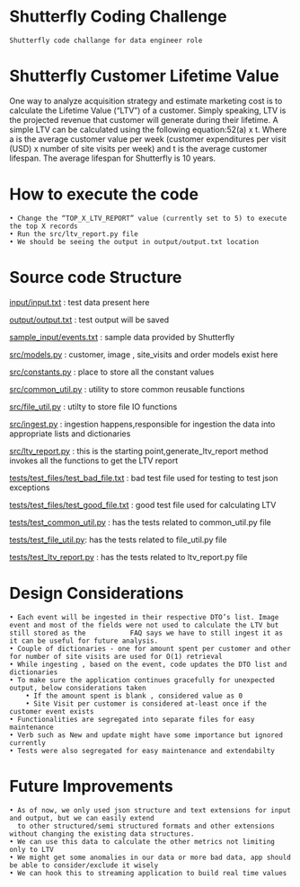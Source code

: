 # Shutterfly Coding Challenge
	Shutterfly code challange for data engineer role
	
# Shutterfly Customer Lifetime Value
One way to analyze acquisition strategy and estimate marketing cost is to calculate the Lifetime Value (“LTV”) of a customer. Simply speaking, LTV is the projected revenue that customer will generate during their lifetime.
A simple LTV can be calculated using the following equation:52(a) x t. Where a is the average customer value per week (customer expenditures per visit (USD) x number of site visits per week) and t is the average customer lifespan. The average lifespan for Shutterfly is 10 years.

# How to execute the code

 	• Change the “TOP_X_LTV_REPORT” value (currently set to 5) to execute the top X records
	• Run the src/ltv_report.py file
	• We should be seeing the output in output/output.txt location

	
# Source code Structure
[input/input.txt](https://github.com/ravikirandiwakarla/Shutterfly_Code_Challenge/blob/master/input/input.txt) : test data present here

[output/output.txt](https://github.com/ravikirandiwakarla/Shutterfly_Code_Challenge/tree/master/output) : test output will be saved

[sample_input/events.txt](https://github.com/ravikirandiwakarla/Shutterfly_Code_Challenge/blob/master/sample_input/events.txt) : sample data provided by Shutterfly

[src/models.py](https://github.com/ravikirandiwakarla/Shutterfly_Code_Challenge/blob/master/src/models.py ) : customer, image , site_visits and order models exist here

[src/constants.py](https://github.com/ravikirandiwakarla/Shutterfly_Code_Challenge/blob/master/src/constants.py) : place to store all the constant values

[src/common_util.py](https://github.com/ravikirandiwakarla/Shutterfly_Code_Challenge/blob/master/src/common_util.py) : utility to store common reusable functions

[src/file_util.py](https://github.com/ravikirandiwakarla/Shutterfly_Code_Challenge/blob/master/src/file_util.py) :  utilty to store file IO functions

[src/ingest.py](https://github.com/ravikirandiwakarla/Shutterfly_Code_Challenge/blob/master/src/ingest.py) : ingestion happens,responsible for ingestion the data into appropriate lists and dictionaries

[src/ltv_report.py](https://github.com/ravikirandiwakarla/Shutterfly_Code_Challenge/blob/master/src/ltv_report.py) : this is the starting point,generate_ltv_report method invokes all the functions to get the LTV report

[tests/test_files/test_bad_file.txt](https://github.com/ravikirandiwakarla/Shutterfly_Code_Challenge/blob/master/tests/test_files/test_bad_file.txt) : bad test file used for testing to test json exceptions

[tests/test_files/test_good_file.txt](https://github.com/ravikirandiwakarla/Shutterfly_Code_Challenge/blob/master/tests/test_files/test_good_file.txt) : good test file used for calculating LTV

[tests/test_common_util.py](https://github.com/ravikirandiwakarla/Shutterfly_Code_Challenge/blob/master/tests/test_common_util.py) : has the tests related to common_util.py file

[tests/test_file_util.py](https://github.com/ravikirandiwakarla/Shutterfly_Code_Challenge/blob/master/tests/test_file_util.py): has the tests related to file_util.py file

[tests/test_ltv_report.py](https://github.com/ravikirandiwakarla/Shutterfly_Code_Challenge/blob/master/tests/test_ltv_report.py) : has the tests related to ltv_report.py file

# Design Considerations
	• Each event will be ingested in their respective DTO’s list. Image event and most of the fields were not used to calculate the LTV but still stored as the 	      FAQ says we have to still ingest it as it can be useful for future analysis.
	• Couple of dictionaries - one for amount spent per customer and other for number of site visits are used for O(1) retrieval
	• While ingesting , based on the event, code updates the DTO list and dictionaries
	• To make sure the application continues gracefully for unexpected output, below considerations taken
		• If the amount spent is blank , considered value as 0
		• Site Visit per customer is considered at-least once if the customer event exists
	• Functionalities are segregated into separate files for easy maintenance
	• Verb such as New and update might have some importance but ignored currently
	• Tests were also segregated for easy maintenance and extendabilty

# Future Improvements
 	• As of now, we only used json structure and text extensions for input and output, but we can easily extend 
	  to other structured/semi structured formats and other extensions without changing the existing data structures.
 	• We can use this data to calculate the other metrics not limiting only to LTV
	• We might get some anomalies in our data or more bad data, app should be able to consider/exclude it wisely
	• We can hook this to streaming application to build real time values
		 
         







